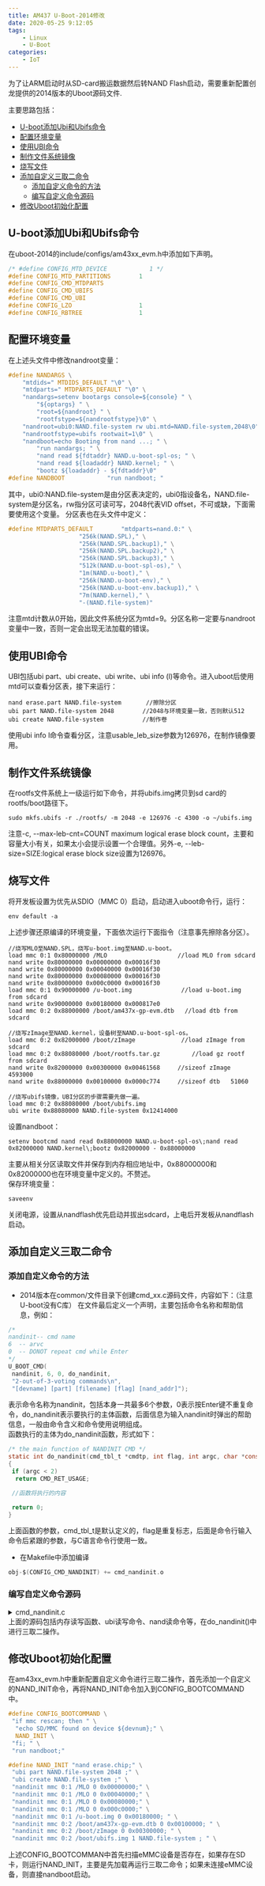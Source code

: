 ```yaml
---
title: AM437 U-Boot-2014修改
date: 2020-05-25 9:12:05
tags:
    - Linux
    - U-Boot
categories: 
    - IoT
---
```


为了让ARM启动时从SD-card搬运数据然后转NAND Flash启动，需要重新配置创龙提供的2014版本的Uboot源码文件.

<!-- more -->  

主要思路包括：  

- [U-boot添加Ubi和Ubifs命令](#u-boot添加ubi和ubifs命令)
- [配置环境变量](#配置环境变量)
- [使用UBI命令](#使用ubi命令)
- [制作文件系统镜像](#制作文件系统镜像)
- [烧写文件](#烧写文件)
- [添加自定义三取二命令](#添加自定义三取二命令)
  - [添加自定义命令的方法](#添加自定义命令的方法)
  - [编写自定义命令源码](#编写自定义命令源码)
- [修改Uboot初始化配置](#修改uboot初始化配置)
  
## U-boot添加Ubi和Ubifs命令

在uboot-2014的include/configs/am43xx_evm.h中添加如下声明。  

```C
/* #define CONFIG_MTD_DEVICE            1 */
#define CONFIG_MTD_PARTITIONS        1
#define CONFIG_CMD_MTDPARTS         
#define CONFIG_CMD_UBIFS           
#define CONFIG_CMD_UBI         
#define CONFIG_LZO                   1
#define CONFIG_RBTREE                1
```
  
## 配置环境变量

在上述头文件中修改nandroot变量：  

```C
#define NANDARGS \
    "mtdids=" MTDIDS_DEFAULT "\0" \
    "mtdparts=" MTDPARTS_DEFAULT "\0" \
    "nandargs=setenv bootargs console=${console} " \
        "${optargs} " \
        "root=${nandroot} " \
        "rootfstype=${nandrootfstype}\0" \
    "nandroot=ubi0:NAND.file-system rw ubi.mtd=NAND.file-system,2048\0" \
    "nandrootfstype=ubifs rootwait=1\0" \
    "nandboot=echo Booting from nand ...; " \
        "run nandargs; " \
        "nand read ${fdtaddr} NAND.u-boot-spl-os; " \
        "nand read ${loadaddr} NAND.kernel; " \
        "bootz ${loadaddr} - ${fdtaddr}\0"
#define NANDBOOT            "run nandboot; "
```
  
其中，ubi0:NAND.file-system是由分区表决定的，ubi0指设备名，NAND.file-system是分区名，rw指分区可读可写，2048代表VID offset，不可或缺，下面需要使用这个变量。
分区表也在头文件中定义：  

```C
#define MTDPARTS_DEFAULT        "mtdparts=nand.0:" \
                    "256k(NAND.SPL)," \
                    "256k(NAND.SPL.backup1)," \
                    "256k(NAND.SPL.backup2)," \
                    "256k(NAND.SPL.backup3)," \
                    "512k(NAND.u-boot-spl-os)," \
                    "1m(NAND.u-boot)," \
                    "256k(NAND.u-boot-env)," \
                    "256k(NAND.u-boot-env.backup1)," \
                    "7m(NAND.kernel)," \
                    "-(NAND.file-system)"
```
  
注意mtd计数从0开始，因此文件系统分区为mtd=9。分区名称一定要与nandroot变量中一致，否则一定会出现无法加载的错误。  

## 使用UBI命令

UBI包括ubi part、ubi create、ubi write、ubi info (l)等命令。进入uboot后使用mtd可以查看分区表，接下来运行：  

```
nand erase.part NAND.file-system       //擦除分区
ubi part NAND.file-system 2048        //2048与环境变量一致，否则默认512
ubi create NAND.file-system           //制作卷
```
  
使用ubi info l命令查看分区，注意usable_leb_size参数为126976，在制作镜像要用。  

## 制作文件系统镜像

在rootfs文件系统上一级运行如下命令，并将ubifs.img拷贝到sd card的rootfs/boot路径下。  

```
sudo mkfs.ubifs -r ./rootfs/ -m 2048 -e 126976 -c 4300 -o ~/ubifs.img
```
  
注意-c, --max-leb-cnt=COUNT  maximum logical erase block count，主要和容量大小有关，如果太小会提示设置一个合理值。另外-e, --leb-size=SIZE:logical erase block size设置为126976。  

## 烧写文件  

将开发板设置为优先从SDIO（MMC 0）启动，启动进入uboot命令行，运行：  

```
env default -a
```
  
上述步骤还原编译的环境变量，下面依次运行下面指令（注意事先擦除各分区）。  

```
//烧写MLO至NAND.SPL，烧写u-boot.img至NAND.u-boot。
load mmc 0:1 0x80000000 /MLO                    //load MLO from sdcard
nand write 0x80000000 0x00000000 0x00016f30     
nand write 0x80000000 0x00040000 0x00016f30
nand write 0x80000000 0x00080000 0x00016f30
nand write 0x80000000 0x000c0000 0x00016f30
load mmc 0:1 0x90000000 /u-boot.img              //load u-boot.img from sdcard
nand write 0x90000000 0x00180000 0x000817e0
load mmc 0:2 0x88000000 /boot/am437x-gp-evm.dtb   //load dtb from sdcard

//烧写zImage至NAND.kernel，设备树至NAND.u-boot-spl-os。
load mmc 0:2 0x82000000 /boot/zImage             //load zImage from sdcard
load mmc 0:2 0x88080000 /boot/rootfs.tar.gz         //load gz rootf from sdcard 
nand write 0x82000000 0x00300000 0x00461568     //sizeof zImage  4593000
nand write 0x88000000 0x00100000 0x0000c774     //sizeof dtb   51060

//烧写ubifs镜像，UBI分区的步骤需要先做一遍。
load mmc 0:2 0x88080000 /boot/ubifs.img
ubi write 0x88080000 NAND.file-system 0x12414000
```

设置nandboot：  

```
setenv bootcmd nand read 0x88000000 NAND.u-boot-spl-os\;nand read 0x82000000 NAND.kernel\;bootz 0x82000000 - 0x88000000
```
  
主要从相关分区读取文件并保存到内存相应地址中，0x88000000和0x82000000也在环境变量中定义的。不赘述。  
保存环境变量：  

```
saveenv
```
  
关闭电源，设置从nandflash优先启动并拔出sdcard，上电后开发板从nandflash启动。  

## 添加自定义三取二命令  

### 添加自定义命令的方法

- 2014版本在common/文件目录下创建cmd_xx.c源码文件，内容如下：（注意U-boot没有C库）
在文件最后定义一个声明，主要包括命令名称和帮助信息，例如：  
  
```C
/*
nandinit-- cmd name 
6  -- arvc
0  -- DONOT repeat cmd while Enter
*/
U_BOOT_CMD(
 nandinit, 6, 0, do_nandinit,
 "2-out-of-3-voting commands\n",
 "[devname] [part] [filename] [flag] [nand_addr]");
```
  
表示命令名称为nandinit，包括本身一共最多6个参数，0表示按Enter键不重复命令，do_nandinit表示要执行的主体函数，后面信息为输入nandinit时弹出的帮助信息，一般由命令含义和命令使用说明组成。  
函数执行的主体为do_nandinit函数，形式如下：

```C
/* the main function of NANDINIT CMD */
static int do_nandinit(cmd_tbl_t *cmdtp, int flag, int argc, char *const argv[])
{
 if (argc < 2)
  return CMD_RET_USAGE;

 //函数将执行的内容

 return 0;
}
```
  
上面函数的参数，cmd_tbl_t是默认定义的，flag是重复标志，后面是命令行输入命令后紧跟的参数，与C语言命令行使用一致。  

- 在Makefile中添加编译  
  
```C
obj-$(CONFIG_CMD_NANDINIT) += cmd_nandinit.o
```
  
### 编写自定义命令源码  

<details>
<summary>cmd_nandinit.c</summary>  
  
```C
#include <common.h>
#include <command.h>
#include <exports.h>
#include <nand.h>
#include <onenand_uboot.h>
#include <linux/mtd/mtd.h>
#include <linux/mtd/partitions.h>
#include <ubi_uboot.h>
#include <asm/errno.h>
#include <jffs2/load_kernel.h>
#include <bootretry.h>
#include <cli.h>
#include <hash.h>
#include <watchdog.h>
#include <asm/io.h>
#include <linux/compiler.h>
#include <fs.h>
#include <malloc.h>
#include <asm/byteorder.h>
#include <jffs2/jffs2.h>

#define MLO_ADDR 0x80000000
#define UBOOTIMG_ADDR 0x81000000
#define FDT_ADDR 0x88000000
#define IMG_ADDR 0x82000000
#define FS_ADDR 0x88080000

#define ADDR1 0x85000000
#define ADDR2 0x8a000000
#define ADDR3 0x8f000000
#define ADDR_OUT 0x80000000

#define NAND_SPL 0x00000000
#define NAND_SPL_BACKUP1 0x00040000
#define NAND_SPL_BACKUP2 0x00080000
#define NAND_SPL_BACKUP3 0x000c0000
#define NAND_UBOOT_SPL_OS 0x00100000
#define NAND_UBOOT 0x00180000
#define NAND_KERNEL 0x00300000

static struct ubi_device *ubi;   //define ubi device

/*load file from eMMC*/
int load_file(const char *dev_name, const char *part, unsigned long addr, const char *filename)
{
 unsigned long bytes = 0;
 unsigned long pos = 0;
 int len_read;
 unsigned long time;
 fs_set_blk_dev(dev_name, part, FS_TYPE_ANY);   //judge the mmc part
 time = get_timer(0);
 len_read = fs_read(filename, addr, pos, bytes);
 time = get_timer(time);
 if (len_read <= 0)
  return -1;
 return len_read;
}


/*read 4 bytes  data from base_addr + addr, addr is the offset */
static uint32_t mem_read(uint addr, uint base_address)
{
 ulong bytes = 4;
 uint32_t x;
 const void *buf = map_sysmem(base_address + addr, bytes);
 x = *(volatile uint32_t *)buf;
 unmap_sysmem(buf);
 return x;
}


/* write 4 bytes data to base_addr + addr, addr is the offset */
static int mem_write(uint addr, uint base_address, uint32_t value)
{
 ulong writeval, bytes = 4;
 void *buf;
 writeval = (ulong)value;
 buf = map_sysmem(addr + base_address, bytes);
 *((u32 *)buf) = (u32)writeval;
 unmap_sysmem(buf);
 return 0;
}

/* nand write data into addr + offset of NAND flash */
static int nandwrite(int addr, loff_t offset, size_t length)
{
 nand_info_t *nand;
 int dev = nand_curr_device;
 nand = &nand_info[dev];
 return nand_write_skip_bad(nand, offset, &length, NULL, length, (u_char *)addr, 0);
}

/* function copied from cmd_ubi.c */
static struct ubi_volume *ubi_findvolume(char *volume)
{
 struct ubi_volume *vol = NULL;
 int i;

 for (i = 0; i < ubi->vtbl_slots; i++)
 {
  vol = ubi->volumes[i];
  if (vol && !strcmp(vol->name, volume))
   return vol;
 }

 printf("Volume %s not found!\n", volume);
 return NULL;
}

/* function copied from cmd_ubi.c */
int ubi_continue_write(char *volume, void *buf, size_t size)
{
 int err = 1;
 struct ubi_volume *vol;

 vol = ubi_findvolume(volume);
 if (vol == NULL)
  return ENODEV;

 err = ubi_more_update_data(ubi, vol, buf, size);
 if (err < 0)
 {
  printf("Couldnt or partially wrote data\n");
  return -err;
 }

 if (err)
 {
  size = err;

  err = ubi_check_volume(ubi, vol->vol_id);
  if (err < 0)
   return -err;

  if (err)
  {
   ubi_warn("volume %d on UBI device %d is corrupted",
      vol->vol_id, ubi->ubi_num);
   vol->corrupted = 1;
  }

  vol->checked = 1;
  ubi_gluebi_updated(vol);
 }

 return 0;
}

/* function copied from cmd_ubi.c */
int ubi_beginwrite(char *volume, void *buf, size_t size, size_t full_size)
{
 int err = 1;
 int rsvd_bytes = 0;
 struct ubi_volume *vol;

 vol = ubi_findvolume(volume);
 if (vol == NULL)
  return ENODEV;

 rsvd_bytes = vol->reserved_pebs * (ubi->leb_size - vol->data_pad);
 if (size < 0 || size > rsvd_bytes)
 {
  printf("size > volume size! Aborting!\n");
  return EINVAL;
 }

 err = ubi_start_update(ubi, vol, full_size);
 if (err < 0)
 {
  printf("Cannot start volume update\n");
  return -err;
 }

 return ubi_continue_write(volume, buf, size);
}

/*equal the cmd in uboot: ubi wirte ADDR(buf) UBI:volume_name(*volume) size */
static int ubiwrite(char *volume, void *buf, size_t size)
{
 return ubi_beginwrite(volume, buf, size, size);
}

/* the main function of NANDINIT CMD */
static int do_nandinit(cmd_tbl_t *cmdtp, int flag, int argc, char *const argv[])
{
 if (argc < 2)
  return CMD_RET_USAGE;

 int file_length = 0;

 /* 
 U-BOOT: nandinit mmc 0:1 /MLO 0 0x00000000
 # argv[1] = "mmc"    --flash device name
 # argv[2] = "0:1"    --the part of eMMC
 # argv[3] = "/MLO"    --path and name
 # argv[4] = "0"     --flag,0->use nand write;1->use ubi write
 # argv[5] = "0x00000000"  --the beginning address of mtd part
    "NAND.file-system" --the name of ubi volume
 */

 /*load file into three different address of DDRAM */
 file_length = load_file(argv[1], argv[2], ADDR1, argv[3]);
 load_file(argv[1], argv[2], ADDR2, argv[3]);
 load_file(argv[1], argv[2], ADDR3, argv[3]);

 ulong data1 = 0, data2 = 0, data3 = 0;
 ulong data_out = 0;
 uint offset = 0;
 int count, count_2k = 0;
 count = file_length / 4 + 1;

 unsigned long time = 0;

 /*flag = 0 ,start nand write file into mtd*/
 if (!strcmp(argv[4], "0"))
 {
  loff_t nand_off = simple_strtoul(argv[5], NULL, 16);
  printf("start\t3-to-2 [%s]\t\t\t\n", argv[3]);
  time = get_timer(0);
  while (count > 0)
  {
   data1 = mem_read(offset, ADDR1);
   data2 = mem_read(offset, ADDR2);
   data3 = mem_read(offset, ADDR3);
   data_out = (data1 & data2) | (data1 & data3) | (data2 & data3);
   mem_write(offset, ADDR_OUT, data_out);
   offset += 4;
   if ((offset % 2048 == 0) && (offset > 0))
   {
    nandwrite(ADDR_OUT + offset - 2048, (loff_t)(nand_off + offset - 2048), 2048);
   }
   count--;
  }
  count_2k = file_length / 2048;
  nandwrite(ADDR_OUT + 2048 * count_2k, (loff_t)(nand_off + 2048 * count_2k), file_length - count_2k * 2048);
  time = get_timer(time);
  printf("end\t3-to-2 [%s]\t\t\tin %lu ms\n", argv[3],time);
 }
 /*flag = 1 ,start ubi write file into NAND.file-system*/
 else if (!strcmp(argv[4], "1"))
 {
  ubi = ubi_devices[0];
  printf("start\t3-to-2 [%s]\t\t\t\n", argv[3]);
  time = get_timer(0);
  while (count > 0)
  {
   data1 = mem_read(offset, ADDR1);
   data2 = mem_read(offset, ADDR2);
   data3 = mem_read(offset, ADDR3);
   data_out = (data1 & data2) | (data1 & data3) | (data2 & data3);
   mem_write(offset, ADDR_OUT, data_out);
   offset += 4;
   count--;
  }

  printf("start ubi_write filesystem to [%s]\n", argv[5]);
  int ret;
  ret = ubiwrite(argv[5], (void *)ADDR_OUT, (size_t)file_length);
  if (!ret)
  {
   printf("%d MB written to volume %s\n", file_length / 1024 / 1024, "NAND.file-system");
  }
  time = get_timer(time);
  printf("end\t3-to-2 [%s]\t\t\tin %lu ms\n", argv[3],time);
 }
 else
 {
  return CMD_RET_USAGE;
 }

 return 0;
}

/*
nandinit-- cmd name 
6  -- arvc
0  -- DONOT repeat cmd while Enter
*/
U_BOOT_CMD(
 nandinit, 6, 0, do_nandinit,
 "2-out-of-3-voting commands\n",
 "[devname] [part] [filename] [flag] [nand_addr]");

```
  
</details>
上面的源码包括内存读写函数、ubi读写命令、nand读命令等，在do_nandinit()中进行三取二操作。  
  
## 修改Uboot初始化配置  

在am43xx_evm.h中重新配置自定义命令进行三取二操作，首先添加一个自定义的NAND_INIT命令，再将NAND_INIT命令加入到CONFIG_BOOTCOMMAND中。  
  
```C
#define CONFIG_BOOTCOMMAND \
 "if mmc rescan; then " \
  "echo SD/MMC found on device ${devnum};" \
  NAND_INIT \
 "fi; " \
 "run nandboot;" 

#define NAND_INIT "nand erase.chip;" \
 "ubi part NAND.file-system 2048 ;" \
 "ubi create NAND.file-system ;" \
 "nandinit mmc 0:1 /MLO 0 0x00000000;" \
 "nandinit mmc 0:1 /MLO 0 0x00040000;" \
 "nandinit mmc 0:1 /MLO 0 0x00080000;" \
 "nandinit mmc 0:1 /MLO 0 0x000c0000;" \
 "nandinit mmc 0:1 /u-boot.img 0 0x00180000; " \
 "nandinit mmc 0:2 /boot/am437x-gp-evm.dtb 0 0x00100000; " \
 "nandinit mmc 0:2 /boot/zImage 0 0x00300000; " \
 "nandinit mmc 0:2 /boot/ubifs.img 1 NAND.file-system ; " \
```
  
上述CONFIG_BOOTCOMMAN中首先扫描eMMC设备是否存在，如果存在SD卡，则运行NAND_INIT，主要是先加载再运行三取二命令；如果未连接eMMC设备，则直接nandboot启动。
